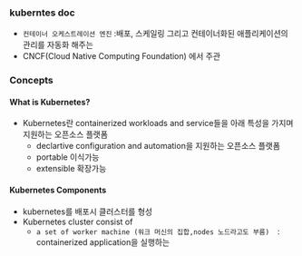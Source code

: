 ﻿### kuberntes doc
- `컨테이너 오케스트레이션 엔진` :배포, 스케일링 그리고 컨테이너화된 애플리케이션의 관리를 자동화 해주는 
- CNCF(Cloud Native Computing Foundation) 에서 주관

### Concepts
#### What is Kubernetes?
- Kubernetes란 containerized workloads and service들을 아래 특성을 가지며  지원하는 오픈소스 플랫폼
	- declartive configuration and automation을 지원하는 오픈소스 플랫폼
	- portable 이식가능
	- extensible 확장가능
#### Kubernetes Components
- kubernetes를 배포시 클러스터를 형성
- Kubernetes cluster consist of 
	- `a set of worker machine (워크 머신의 집합,nodes 노드라고도 부름)  `: containerized application을 실행하는 


